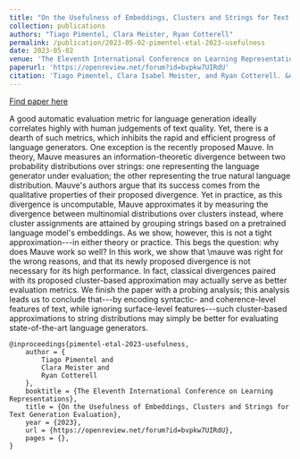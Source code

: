```yaml
---
title: "On the Usefulness of Embeddings, Clusters and Strings for Text Generation Evaluation"
collection: publications
authors: "Tiago Pimentel, Clara Meister, Ryan Cotterell"
permalink: /publication/2023-05-02-pimentel-etal-2023-usefulness
date: 2023-05-02
venue: 'The Eleventh International Conference on Learning Representations'
paperurl: 'https://openreview.net/forum?id=bvpkw7UIRdU'
citation: 'Tiago Pimentel, Clara Isabel Meister, and Ryan Cotterell. &quot;On the Usefulness of Embeddings, Clusters and Strings for Text Generation Evaluation.&quot; The Eleventh International Conference on Learning Representations. 2022.'
---
```


<a href='https://openreview.net/forum?id=bvpkw7UIRdU'>Find paper here</a>

A good automatic evaluation metric for language generation ideally correlates highly with human judgements of text quality.  Yet, there is a dearth of such metrics, which inhibits the rapid and efficient progress of language generators. One exception is  the recently proposed Mauve. In theory, Mauve measures an information-theoretic divergence between two probability distributions over strings: one representing the language generator under evaluation; the other representing the true natural language distribution. Mauve&apos;s authors argue that its success comes from the qualitative properties of their proposed divergence.  Yet in practice, as this divergence is uncomputable, Mauve approximates it by measuring the divergence between multinomial distributions over clusters instead, where cluster assignments are attained by grouping strings based on a pretrained language model&apos;s embeddings. As we show, however, this is not a tight approximation---in either theory or practice. This begs the question: why does Mauve work so well? In this work, we show that \mauve was right for the wrong reasons, and that its newly proposed divergence is not necessary for its high performance. In fact, classical divergences paired with its proposed cluster-based approximation may actually serve as better evaluation metrics. We finish the paper with a probing analysis; this analysis leads us to conclude that---by encoding syntactic- and coherence-level features of text, while ignoring surface-level features---such cluster-based approximations to string distributions may simply be better for evaluating state-of-the-art language generators.

```
@inproceedings{pimentel-etal-2023-usefulness,
    author = {
        Tiago Pimentel and
        Clara Meister and
        Ryan Cotterell
    },
    booktitle = {The Eleventh International Conference on Learning Representations},
    title = {On the Usefulness of Embeddings, Clusters and Strings for Text Generation Evaluation},
    year = {2023},
    url = {https://openreview.net/forum?id=bvpkw7UIRdU},
    pages = {},
}
```